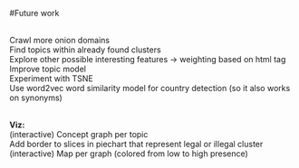#Future work

<br>Crawl more onion domains 
<br>Find topics within already found clusters 
<br>Explore other possible interesting features -> weighting based on html tag
<br>Improve topic model 
<br>Experiment with TSNE
<br>Use word2vec word similarity model for country detection (so it also works on synonyms)

<b><br/>Viz:</b>
<br>(interactive) Concept graph per topic
<br>Add border to slices in piechart that represent legal or illegal cluster
<br>(interactive) Map per graph (colored from low to high presence)

